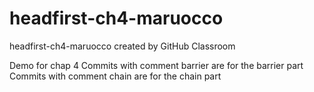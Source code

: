 # headfirst-ch4-maruocco
headfirst-ch4-maruocco created by GitHub Classroom

Demo for chap 4
Commits with comment barrier are for the barrier part
Commits with comment chain are for the chain part
